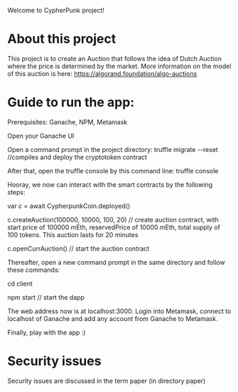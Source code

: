 Welcome to CypherPunk project! 

# About this project
This project is to create an Auction that follows the idea of Dutch Auction where the price is determined by the market. More information on the model of this auction is here: https://algorand.foundation/algo-auctions 

# Guide to run the app: 

Prerequisites: Ganache, NPM, Metamask

Open your Ganache UI

Open a command prompt in the project directory: truffle migrate --reset //compiles and deploy the cryptotoken contract

After that, open the truffle console by this command line: truffle console

Hooray, we now can interact with the smart contracts by the following steps:

var c = await CypherpunkCoin.deployed()

c.createAuction(100000, 10000, 100, 20) // create auction contract, with start price of 100000 mEth, reservedPrice of 10000 mEth, total supply of 100 tokens. This auction lasts for 20 minutes

c.openCurrAuction() // start the auction contract

Thereafter, open a new command prompt in the same directory and follow these commands:

cd client

npm start // start the dapp

The web address now is at localhost:3000. Login into Metamask, connect to localhost of Ganache and add any account from Ganache to Metamask.

Finally, play with the app :)
# Security issues

Security issues are discussed in the term paper (in directory paper)

